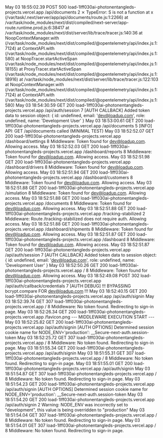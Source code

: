 May 03 18:55:02.39
POST
500
load-1lff030ai-photonentangleds-projects.vercel.app
/api/documents
2
⨯ TypeError: S is not a function at x (/var/task/.next/server/app/api/documents/route.js:1:2266) at /var/task/node_modules/next/dist/compiled/next-server/app-route.runtime.prod.js:6:38417 at /var/task/node_modules/next/dist/server/lib/trace/tracer.js:140:36 at NoopContextManager.with (/var/task/node_modules/next/dist/compiled/@opentelemetry/api/index.js:1:7124) at ContextAPI.with (/var/task/node_modules/next/dist/compiled/@opentelemetry/api/index.js:1:580) at NoopTracer.startActiveSpan (/var/task/node_modules/next/dist/compiled/@opentelemetry/api/index.js:1:18155) at ProxyTracer.startActiveSpan (/var/task/node_modules/next/dist/compiled/@opentelemetry/api/index.js:1:18916) at /var/task/node_modules/next/dist/server/lib/trace/tracer.js:122:103 at NoopContextManager.with (/var/task/node_modules/next/dist/compiled/@opentelemetry/api/index.js:1:7124) at ContextAPI.with (/var/task/node_modules/next/dist/compiled/@opentelemetry/api/index.js:1:580)
May 03 18:54:30.59
GET
200
load-1lff030ai-photonentangleds-projects.vercel.app
/api/auth/session
7
[AUTH CALLBACK] Added token data to session object: { id: undefined, email: 'dev@loadup.com', role: undefined, name: 'Development User' }
May 03 18:53:00.61
GET
200
load-1lff030ai-photonentangleds-projects.vercel.app
/api/documents
5
[INFO] API: GET /api/documents called (MINIMAL TEST)
May 03 18:52:52.07
GET
200
load-1lff030ai-photonentangleds-projects.vercel.app
/dashboard/settings
8
Middleware: Token found for dev@loadup.com. Allowing access.
May 03 18:52:52.03
GET
200
load-1lff030ai-photonentangleds-projects.vercel.app
/dashboard/reports
8
Middleware: Token found for dev@loadup.com. Allowing access.
May 03 18:52:51.98
GET
200
load-1lff030ai-photonentangleds-projects.vercel.app
/dashboard/drivers
8
Middleware: Token found for dev@loadup.com. Allowing access.
May 03 18:52:51.94
GET
200
load-1lff030ai-photonentangleds-projects.vercel.app
/dashboard/customers
8
Middleware: Token found for dev@loadup.com. Allowing access.
May 03 18:52:51.88
GET
200
load-1lff030ai-photonentangleds-projects.vercel.app
/simulation
8
Middleware: Token found for dev@loadup.com. Allowing access.
May 03 18:52:51.88
GET
200
load-1lff030ai-photonentangleds-projects.vercel.app
/documents
8
Middleware: Token found for dev@loadup.com. Allowing access.
May 03 18:52:51.88
GET
200
load-1lff030ai-photonentangleds-projects.vercel.app
/tracking-stabilized
2
Middleware: Route /tracking-stabilized does not require auth. Allowing access.
May 03 18:52:51.88
GET
200
load-1lff030ai-photonentangleds-projects.vercel.app
/dashboard/shipments
8
Middleware: Token found for dev@loadup.com. Allowing access.
May 03 18:52:51.87
GET
200
load-1lff030ai-photonentangleds-projects.vercel.app
/dashboard
8
Middleware: Token found for dev@loadup.com. Allowing access.
May 03 18:52:51.87
GET
200
load-1lff030ai-photonentangleds-projects.vercel.app
/api/auth/session
7
[AUTH CALLBACK] Added token data to session object: { id: undefined, email: 'dev@loadup.com', role: undefined, name: 'Development User' }
May 03 18:52:50.26
GET
200
load-1lff030ai-photonentangleds-projects.vercel.app
/
8
Middleware: Token found for dev@loadup.com. Allowing access.
May 03 18:52:49.08
POST
302
load-1lff030ai-photonentangleds-projects.vercel.app
/api/auth/callback/credentials
7
[AUTH DEBUG] !!! BYPASSING bcrypt.compare FOR dev@loadup.com !!!
May 03 18:52:40.15
GET
200
load-1lff030ai-photonentangleds-projects.vercel.app
/api/auth/signin
May 03 18:52:39.74
GET
307
load-1lff030ai-photonentangleds-projects.vercel.app
/
8
Middleware: No token found. Redirecting to sign-in page.
May 03 18:52:26.34
GET
200
load-1lff030ai-photonentangleds-projects.vercel.app
/favicon.png
--- MIDDLEWARE EXECUTION START ---
May 03 18:52:25.82
GET
200
load-1lff030ai-photonentangleds-projects.vercel.app
/api/auth/signin
[AUTH OPTIONS] Determined session cookie name for NODE_ENV='production': __Secure-next-auth.session-token
May 03 18:52:25.72
GET
307
load-1lff030ai-photonentangleds-projects.vercel.app
/
8
Middleware: No token found. Redirecting to sign-in page.
May 03 18:51:55.34
GET
200
load-1lff030ai-photonentangleds-projects.vercel.app
/api/auth/signin
May 03 18:51:55.31
GET
307
load-1lff030ai-photonentangleds-projects.vercel.app
/
8
Middleware: No token found. Redirecting to sign-in page.
May 03 18:51:55.01
GET
200
load-1lff030ai-photonentangleds-projects.vercel.app
/api/auth/signin
May 03 18:51:54.87
GET
307
load-1lff030ai-photonentangleds-projects.vercel.app
/
8
Middleware: No token found. Redirecting to sign-in page.
May 03 18:51:54.23
GET
200
load-1lff030ai-photonentangleds-projects.vercel.app
/api/auth/signin
[AUTH OPTIONS] Determined session cookie name for NODE_ENV='production': __Secure-next-auth.session-token
May 03 18:51:54.20
GET
200
load-1lff030ai-photonentangleds-projects.vercel.app
/api/auth/signin
2
Warning: NODE_ENV was incorrectly set to "development", this value is being overridden to "production"
May 03 18:51:54.04
GET
307
load-1lff030ai-photonentangleds-projects.vercel.app
/
8
Middleware: No token found. Redirecting to sign-in page.
May 03 18:51:54.01
GET
307
load-1lff030ai-photonentangleds-projects.vercel.app
/
8
Middleware: No token found. Redirecting to sign-in page.

